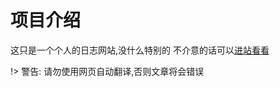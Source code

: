 # 项目介绍

这只是一个个人的日志网站,没什么特别的
不介意的话可以[进站看看](https://zhoutaiyu2008.github.io/)

!> 警告: 请勿使用网页自动翻译,否则文章将会错误
